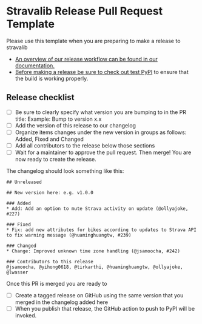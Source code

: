 # Stravalib Release Pull Request Template

Please use this template when you are preparing to make a release to stravalib

* [An overview of our release workflow can be found in our documentation.](https://stravalib.readthedocs.io/contributing/build-release-guide.md)
* [Before making a release be sure to check out test PyPI](https://pypi.org/project/stravalib/) to ensure that the build is working properly.

## Release checklist
- [ ] Be sure to clearly specify what version you are bumping to in the PR title: Example: Bump to version x.x
- [ ] Add the version of this release to our changelog
- [ ] Organize items changes under the new version in groups as follows: Added, Fixed and Changed
- [ ] Add all contributors to the release below those sections
- [ ] Wait for a maintainer to approve the pull request. Then merge! You are now ready to create the release.

The changelog should look something like this:

```
## Unreleased

## New version here: e.g. v1.0.0

### Added
* Add: Add an option to mute Strava activity on update (@ollyajoke, #227)

### Fixed
* Fix: add new attributes for bikes according to updates to Strava API to fix warning message (@huaminghuangtw, #239)

### Changed
* Change: Improved unknown time zone handling (@jsamoocha, #242)

### Contributors to this release
@jsamoocha, @yihong0618, @tirkarthi, @huaminghuangtw, @ollyajoke, @lwasser
```

Once this PR is merged you are ready to

- [ ] Create a tagged release on GitHub using the same version that you merged in the changelog added here
- [ ] When you publish that release, the GitHub action to push to PyPI will be invoked.
